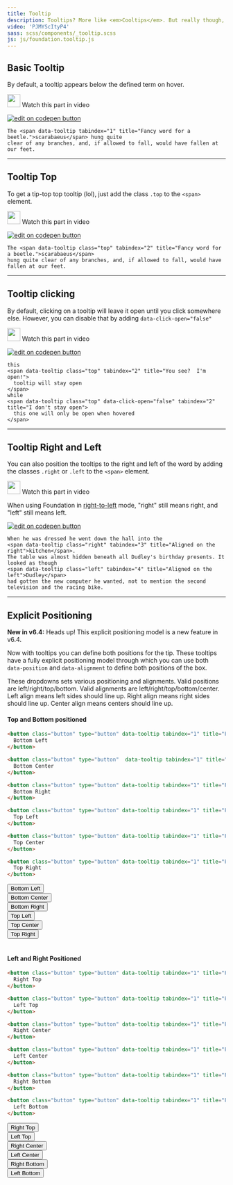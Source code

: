 ```yaml
---
title: Tooltip
description: Tooltips? More like <em>Cooltips</em>. But really though, tooltips are nifty for displaying extended information for a term or action on a page.
video: 'PJMYScItyP4'
sass: scss/components/_tooltip.scss
js: js/foundation.tooltip.js
---
```



## Basic Tooltip
By default, a tooltip appears below the defined term on hover.

<p>
  <a class="" data-open-video="0:49"><img src="{{root}}assets/img/icons/watch-video-icon.svg" class="video-icon" height="30" width="30" alt=""> Watch this part in video</a>
</p>

<div class="docs-codepen-container">
  <a class="codepen-logo-link" href="https://codepen.io/ZURBFoundation/pen/zwLxaY?editors=1000" target="_blank"><img src="{{root}}assets/img/logos/edit-in-browser.svg" class="" height="" width="" alt="edit on codepen button"></a>
</div>

```html_example
The <span data-tooltip tabindex="1" title="Fancy word for a beetle.">scarabaeus</span> hung quite
clear of any branches, and, if allowed to fall, would have fallen at our feet.
```

---

## Tooltip Top
To get a tip-top top tooltip (lol), just add the class `.top` to the `<span>` element.

<p>
  <a class="" data-open-video="3:00"><img src="{{root}}assets/img/icons/watch-video-icon.svg" class="video-icon" height="30" width="30" alt=""> Watch this part in video</a>
</p>

<div class="docs-codepen-container">
  <a class="codepen-logo-link" href="https://codepen.io/ZURBFoundation/pen/BRPyqx?editors=1000" target="_blank"><img src="{{root}}assets/img/logos/edit-in-browser.svg" class="" height="" width="" alt="edit on codepen button"></a>
</div>

```html_example
The <span data-tooltip class="top" tabindex="2" title="Fancy word for a beetle.">scarabaeus</span>
hung quite clear of any branches, and, if allowed to fall, would have fallen at our feet.
```

---

## Tooltip clicking

By default, clicking on a tooltip will leave it open until you click somewhere else.  However, you can disable that by adding `data-click-open="false"`

<p>
  <a class="" data-open-video="4:12"><img src="{{root}}assets/img/icons/watch-video-icon.svg" class="video-icon" height="30" width="30" alt=""> Watch this part in video</a>
</p>

<div class="docs-codepen-container">
  <a class="codepen-logo-link" href="https://codepen.io/ZURBFoundation/pen/XRBJvm?editors=1000" target="_blank"><img src="{{root}}assets/img/logos/edit-in-browser.svg" class="" height="" width="" alt="edit on codepen button"></a>
</div>

```html_example
this
<span data-tooltip class="top" tabindex="2" title="You see?  I'm open!">
  tooltip will stay open
</span>
while
<span data-tooltip class="top" data-click-open="false" tabindex="2" title="I don't stay open">
  this one will only be open when hovered
</span>
```

---

## Tooltip Right and Left

You can also position the tooltips to the right and left of the word by adding the classes `.right` or `.left` to the `<span>` element.

<p>
  <a class="" data-open-video="3:00"><img src="{{root}}assets/img/icons/watch-video-icon.svg" class="video-icon" height="30" width="30" alt=""> Watch this part in video</a>
</p>

<div class="primary callout">
  <p>When using Foundation in <a href="rtl.html">right-to-left</a> mode, "right" still means right, and "left" still means left.</p>
</div>

<div class="docs-codepen-container">
  <a class="codepen-logo-link" href="https://codepen.io/ZURBFoundation/pen/EmpaJP?editors=1000" target="_blank"><img src="{{root}}assets/img/logos/edit-in-browser.svg" class="" height="" width="" alt="edit on codepen button"></a>
</div>

```html_example
When he was dressed he went down the hall into the
<span data-tooltip class="right" tabindex="3" title="Aligned on the right">kitchen</span>.
The table was almost hidden beneath all Dudley's birthday presents. It looked as though
<span data-tooltip class="left" tabindex="4" title="Aligned on the left">Dudley</span>
had gotten the new computer he wanted, not to mention the second television and the racing bike.
```

---

## Explicit Positioning

<div class="callout primary">
  <p><strong>New in v6.4:</strong> Heads up! This explicit positioning model is a new feature in v6.4.</p>
</div>

Now with tooltips you can define both positions for the tip. These tooltips have a fully explicit positioning model through which you can use both `data-position` and `data-alignment` to define both positions of the box.

These dropdowns sets various positioning and alignments. Valid positions are left/right/top/bottom. Valid alignments are left/right/top/bottom/center. Left align means left sides should line up. Right align means right sides should line up. Center align means centers should line up.

#### Top and Bottom positioned

```html
<button class="button" type="button" data-tooltip tabindex="1" title="Fancy word for a beetle." data-position="bottom" data-alignment="left">
  Bottom Left
</button>

<button class="button" type="button"  data-tooltip tabindex="1" title="Fancy word for a beetle." data-position="bottom" data-alignment="center">
  Bottom Center
</button>

<button class="button" type="button" data-tooltip tabindex="1" title="Fancy word for a beetle." data-position="bottom" data-alignment="right">
  Bottom Right
</button>

<button class="button" type="button" data-tooltip tabindex="1" title="Fancy word for a beetle." data-position="top" data-alignment="left">
  Top Left
</button>

<button class="button" type="button" data-tooltip tabindex="1" title="Fancy word for a beetle." data-position="top" data-alignment="center">
  Top Center
</button>

<button class="button" type="button" data-tooltip tabindex="1" title="Fancy word for a beetle." data-position="top" data-alignment="right">
  Top Right
</button>
```

<div class="grid-x grid-margin-x small-up-1 medium-up-3">
  <div class="cell">
    <button class="button" type="button" data-tooltip tabindex="1" title="Fancy word for a beetle." data-position="bottom" data-alignment="left">
      Bottom Left
    </button>
  </div>

  <div class="cell">
    <button class="button" type="button"  data-tooltip tabindex="1" title="Fancy word for a beetle." data-position="bottom" data-alignment="center">
      Bottom Center
    </button>
  </div>

  <div class="cell">
    <button class="button" type="button" data-tooltip tabindex="1" title="Fancy word for a beetle." data-position="bottom" data-alignment="right">
      Bottom Right
    </button>
  </div>

  <div class="cell">
    <button class="button" type="button" data-tooltip tabindex="1" title="Fancy word for a beetle." data-position="top" data-alignment="left">
      Top Left
    </button>
  </div>

  <div class="cell">
    <button class="button" type="button" data-tooltip tabindex="1" title="Fancy word for a beetle." data-position="top" data-alignment="center">
      Top Center
    </button>
  </div>

  <div class="cell">
    <button class="button" type="button" data-tooltip tabindex="1" title="Fancy word for a beetle." data-position="top" data-alignment="right">
      Top Right
    </button>
  </div>
</div>

<br>

#### Left and Right Positioned

```html
<button class="button" type="button" data-tooltip tabindex="1" title="Fancy word for a beetle." data-position="right" data-alignment="top">
  Right Top
</button>

<button class="button" type="button" data-tooltip tabindex="1" title="Fancy word for a beetle." data-position="left" data-alignment="top">
  Left Top
</button>

<button class="button" type="button" data-tooltip tabindex="1" title="Fancy word for a beetle." data-position="right" data-alignment="center">
  Right Center
</button>

<button class="button" type="button" data-tooltip tabindex="1" title="Fancy word for a beetle." data-position="left" data-alignment="center">
  Left Center
</button>

<button class="button" type="button" data-tooltip tabindex="1" title="Fancy word for a beetle." data-position="right" data-alignment="bottom">
  Right Bottom
</button>

<button class="button" type="button" data-tooltip tabindex="1" title="Fancy word for a beetle." data-position="left" data-alignment="bottom">
  Left Bottom
</button>
```

<div class="grid-x grid-margin-x small-up-1 medium-up-2">
  <div class="cell">
    <button class="button" type="button" data-tooltip tabindex="1" title="Fancy word for a beetle." data-position="right" data-alignment="top">
      Right Top
    </button>
  </div>
  <div class="cell">
    <button class="button" type="button" data-tooltip tabindex="1" title="Fancy word for a beetle." data-position="left" data-alignment="top">
      Left Top
    </button>
  </div>

  <div class="cell">
    <button class="button" type="button" data-tooltip tabindex="1" title="Fancy word for a beetle." data-position="right" data-alignment="center">
      Right Center
    </button>
  </div>
  <div class="cell">
    <button class="button" type="button" data-tooltip tabindex="1" title="Fancy word for a beetle." data-position="left" data-alignment="center">
      Left Center
    </button>
  </div>

  <div class="cell">
    <button class="button" type="button" data-tooltip tabindex="1" title="Fancy word for a beetle." data-position="right" data-alignment="bottom">
      Right Bottom
    </button>
  </div>
  <div class="cell">
    <button class="button" type="button" data-tooltip tabindex="1" title="Fancy word for a beetle." data-position="left" data-alignment="bottom">
      Left Bottom
    </button>
  </div>
</div>
